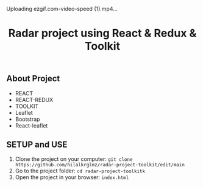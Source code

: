 

Uploading ezgif.com-video-speed (1).mp4…



<!DOCTYPE html>
<html lang="en">
<head>
    <meta charset="UTF-8">
    <meta name="viewport" content="width=device-width, initial-scale=1.0">
</head>
<body>
    <header>
        <h1> Radar project using React & Redux & Toolkit </h1>
    </header>
    <div class="container">
        <h2>About Project</h2>
            <ul>
                <li>REACT</li>
                <li>REACT-REDUX</li>
                <li>TOOLKIT</li>
                <li>Leaflet</li>
                <li>Bootstrap</li>
                <li>React-leaflet</li>
            </ul>
            <h2>SETUP and USE</h2>
        <ol>
            <li>Clone the project on your computer: <code>git clone https://github.com/hilalkrglmz/radar-project-toolkit/edit/main</code></li>
            <li>Go to the project folder: <code>cd radar-project-toolkitk</code></li>
            <li>Open the project in your browser: <code>index.html</code></li>
        </ol>
    </div>
</body>
</html>

